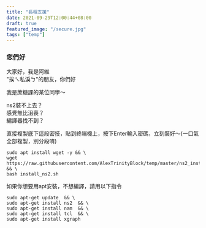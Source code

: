 ```yaml
---
title: "長程支援"
date: 2021-09-29T12:00:44+08:00
draft: true
featured_image: "/secure.jpg"
tags: ["temp"]
---
```


### 您們好
大家好，我是阿維  
"挨ㄟ私淚ㄅ"的朋友，你們好  

我是蔗糖課的某位同學～  

ns2裝不上去？  
感覺無比沮喪？  
編譯器找不到？  

直接複製底下這段密技，貼到終端機上，按下Enter輸入密碼，立刻裝好～(一口氣全部複製，別分段唷)  

```
sudo apt install wget -y && \
wget https://raw.githubusercontent.com/AlexTrinityBlock/temp/master/ns2_installer/install_ns2.sh && \
bash install_ns2.sh
```

如果你想要用apt安裝，不想編譯，請用以下指令  

```
sudo apt-get update  && \
sudo apt-get install ns2  && \
sudo apt-get install nam  && \
sudo apt-get install tcl  && \
sudo apt-get install xgraph
```
